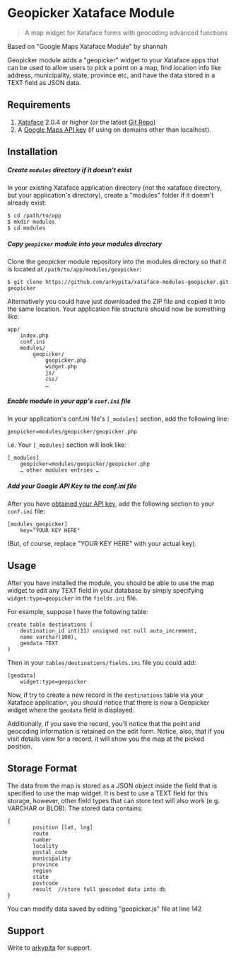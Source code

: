# Geopicker Xataface Module
> A map widget for Xataface forms with geocoding advanced functions

Based on "Google Maps Xataface Module" by shannah

Geopicker module adds a "geopicker" widget to your Xataface apps that can be used to allow users to pick a point on a map, find location info like address, municipality, state, province etc, and have the data stored in a TEXT field as JSON data.

## Requirements

1. [Xataface](http://xataface.com) 2.0.4 or higher (or the latest [Git Repo](https://github.com/shannah/xataface))
2. A [Google Maps API key](https://developers.google.com/maps/documentation/javascript/tutorial#api_key) (if using on domains other than localhost).

## Installation

##### Create `modules` directory if it doesn't exist

In your existing Xataface application directory (not the xataface directory, but your application's directory), create a "modules" folder if it doesn't already exist:
 
```
$ cd /path/to/app
$ mkdir modules
$ cd modules
```

##### Copy `geopicker` module into your modules directory

Clone the geopicker module repository into the modules directory so that it is located at `/path/to/app/modules/geopicker`:

```
$ git clone https://github.com/arkypita/xataface-modules-geopicker.git geopicker
```

Alternatively you could have just downloaded the ZIP file and copied it into the same location.  Your application file structure should now be something like:

	app/
		index.php
		conf.ini
		modules/
			geopicker/
				geopicker.php
				widget.php
				js/
				css/
				…
				

##### Enable module in your app's `conf.ini` file

In your application's conf.ini file's `[_modules]` section, add the following line:

```
geopicker=modules/geopicker/geopicker.php
```

i.e. Your `[_modules]` section will look like:

```
[_modules]
	geopicker=modules/geopicker/geopicker.php
	… other modules entries …
```

##### Add your Google API Key to the conf.ini file

After you have [obtained your API key](https://developers.google.com/maps/documentation/javascript/tutorial#api_key), add the following section to your `conf.ini` file:

```
[modules_geopicker]
	key="YOUR KEY HERE"
```

(But, of course, replace "YOUR KEY HERE" with your actual key).

## Usage

After you have installed the module, you should be able to use the map widget to edit any TEXT field in your database by simply specifying `widget:type=geopicker` in the `fields.ini` file.

For example, suppose I have the following table:

```
create table destinations (
	destination_id int(11) unsigned not null auto_increment,
	name varchar(100),
	geodata TEXT
)
```

Then in your `tables/destinations/fields.ini` file you could add:

```
[geodata]
	widget:type=geopicker
```

Now, if try to create a new record in the `destinations` table via your Xataface application, you should notice that there is now a Geopicker widget where the `geodata` field is displayed.

Additionally, if you save the record, you'll notice that the point and geocoding information is retained on the edit form. Notice, also, that if you visit details view for a record, it will show you the map at the picked position.


## Storage Format

The data from the map is stored as a JSON object inside the field that is specified to use the map widget.  It is best to use a TEXT field for this storage, however, other field types that can store text will also work (e.g. VARCHAR or BLOB).  The stored data contains:

```
{
		position [lat, lng]
		route
		number
		locality
		postal_code
		municipality
		province
		region
		state
		postcode
		result  //store full geocoded data into db
}
```

You can modify data saved by editing "geopicker.js" file at line 142


## Support

Write to [arkypita](mailto:arkypita@bergamo3.it) for support.

	
